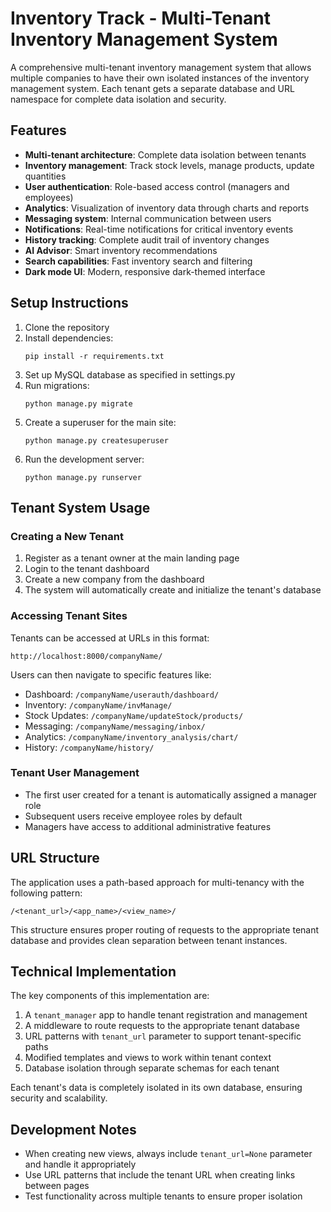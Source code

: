 # Inventory Track - Multi-Tenant Inventory Management System

A comprehensive multi-tenant inventory management system that allows multiple companies to have their own isolated instances of the inventory management system. Each tenant gets a separate database and URL namespace for complete data isolation and security.

## Features

- **Multi-tenant architecture**: Complete data isolation between tenants
- **Inventory management**: Track stock levels, manage products, update quantities
- **User authentication**: Role-based access control (managers and employees)
- **Analytics**: Visualization of inventory data through charts and reports
- **Messaging system**: Internal communication between users
- **Notifications**: Real-time notifications for critical inventory events
- **History tracking**: Complete audit trail of inventory changes
- **AI Advisor**: Smart inventory recommendations
- **Search capabilities**: Fast inventory search and filtering
- **Dark mode UI**: Modern, responsive dark-themed interface

## Setup Instructions

1. Clone the repository
2. Install dependencies:
   ```
   pip install -r requirements.txt
   ```
3. Set up MySQL database as specified in settings.py
4. Run migrations:
   ```
   python manage.py migrate
   ```
5. Create a superuser for the main site:
   ```
   python manage.py createsuperuser
   ```
6. Run the development server:
   ```
   python manage.py runserver
   ```

## Tenant System Usage

### Creating a New Tenant
1. Register as a tenant owner at the main landing page
2. Login to the tenant dashboard
3. Create a new company from the dashboard
4. The system will automatically create and initialize the tenant's database

### Accessing Tenant Sites
Tenants can be accessed at URLs in this format:
```
http://localhost:8000/companyName/
```

Users can then navigate to specific features like:
- Dashboard: `/companyName/userauth/dashboard/`
- Inventory: `/companyName/invManage/`
- Stock Updates: `/companyName/updateStock/products/`
- Messaging: `/companyName/messaging/inbox/`
- Analytics: `/companyName/inventory_analysis/chart/`
- History: `/companyName/history/`

### Tenant User Management
- The first user created for a tenant is automatically assigned a manager role
- Subsequent users receive employee roles by default
- Managers have access to additional administrative features

## URL Structure

The application uses a path-based approach for multi-tenancy with the following pattern:
```
/<tenant_url>/<app_name>/<view_name>/
```

This structure ensures proper routing of requests to the appropriate tenant database and provides clean separation between tenant instances.

## Technical Implementation

The key components of this implementation are:

1. A `tenant_manager` app to handle tenant registration and management
2. A middleware to route requests to the appropriate tenant database
3. URL patterns with `tenant_url` parameter to support tenant-specific paths
4. Modified templates and views to work within tenant context
5. Database isolation through separate schemas for each tenant

Each tenant's data is completely isolated in its own database, ensuring security and scalability.

## Development Notes

- When creating new views, always include `tenant_url=None` parameter and handle it appropriately
- Use URL patterns that include the tenant URL when creating links between pages
- Test functionality across multiple tenants to ensure proper isolation